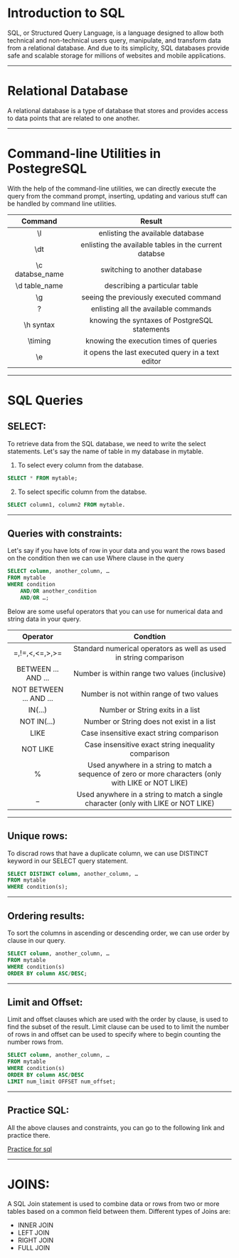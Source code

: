 # Introduction to SQL
<p>SQL, or Structured Query Language, is a language designed to allow both technical and non-technical users query, manipulate, and transform data from a relational database. And due to its simplicity, SQL databases provide safe and scalable storage for millions of websites and mobile applications.
</p>

---
# Relational Database

<p>A relational database is a type of database that stores and provides access to data points that are related to one another.
</p>

---

# Command-line Utilities in PostegreSQL

<p>With the help of the command-line utilities, we can directly execute the query from the command prompt, inserting, updating and various stuff can be handled by command line utilities.
</p>

| Command |  Result |
| :-: | :-: |
| \l  | enlisting the available database |
| \dt | enlisting the available tables in the current databse |
| \c databse_name | switching to another database |
| \d table_name | describing a particular table |
| \g | seeing the previously executed command |
| \? | enlisting all the available commands |
| \h syntax | knowing the syntaxes of PostgreSQL statements |
|  \timing | knowing the execution times of queries |
| \e | it opens the last executed query in a text editor |

---

# SQL Queries

## SELECT:
<p>To retrieve data from the SQL database, we need to write the select statements. Let's say the name of table in my database in mytable.</p>

1. To select every column from the database.

```sql
SELECT * FROM mytable;
```

2. To select specific column from the databse.

```sql
SELECT column1, column2 FROM mytable.
```

---
## Queries with constraints:
<p>Let's say if you have lots of row in your data and you want the rows based on the condition then we can use Where clause in the query</p>

```sql
SELECT column, another_column, …
FROM mytable
WHERE condition
    AND/OR another_condition
    AND/OR …;
```
<p>Below are some useful operators that you can use for numerical data and string data in your query.</p>

| Operator | Condtion |
| :-: | :-: |
| =,!=,<,<=,>,>= | Standard numerical operators as well as used in string comparison |
| BETWEEN ... AND ... | Number is within range two values (inclusive)
| NOT BETWEEN ... AND ... | Number is not within range of two values |
| IN(...) | Number or String exits in a list |
| NOT IN(...) | Number or String does not exist in a list |
| LIKE | Case insensitive exact string comparison |
| NOT LIKE | 	Case insensitive exact string inequality comparison |
| % | Used anywhere in a string to match a sequence of zero or more characters (only with LIKE or NOT LIKE) |
| _ | 	Used anywhere in a string to match a single character (only with LIKE or NOT LIKE) |

---

## Unique rows:
<p>To discrad rows that have a duplicate column, we can use DISTINCT keyword in our SELECT query statement.</p>

```sql
SELECT DISTINCT column, another_column, …
FROM mytable
WHERE condition(s);
```

---
## Ordering results:
<p>To sort the columns in ascending or descending order, we can use order by clause in our query.</p>

```sql
SELECT column, another_column, …
FROM mytable
WHERE condition(s)
ORDER BY column ASC/DESC;
```

---

## Limit and Offset:
<p>Limit and offset clauses which are used with the order by clause, is used to find the subset of the result. Limit clause can be used to to limit the number of rows in and offset can be used to specify where to begin counting the number rows from.</p>

```sql
SELECT column, another_column, …
FROM mytable
WHERE condition(s)
ORDER BY column ASC/DESC
LIMIT num_limit OFFSET num_offset;
```

---

## Practice SQL:
<p>All the above clauses and constraints, you can go to the following link and practice there.</p>

[Practice for sql](https://sqlbolt.com/)

---
# JOINS:
<p>A SQL Join statement is used to combine data or rows from two or more tables based on a common field between them. Different types of Joins are:</p>

* INNER JOIN
* LEFT JOIN
* RIGHT JOIN
* FULL JOIN

<p></p>



